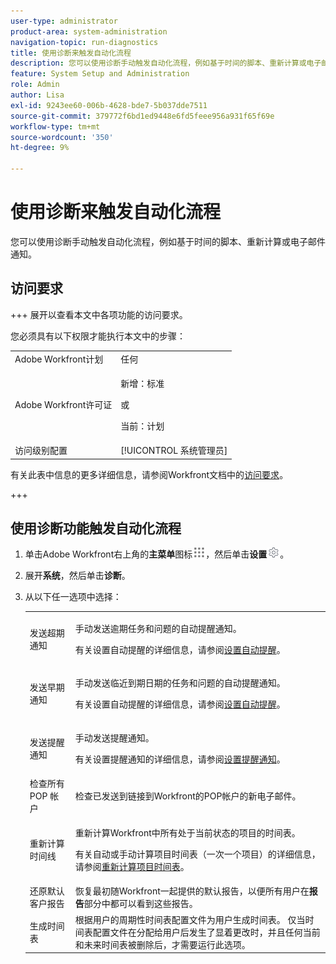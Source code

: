 ```yaml
---
user-type: administrator
product-area: system-administration
navigation-topic: run-diagnostics
title: 使用诊断来触发自动化流程
description: 您可以使用诊断手动触发自动化流程，例如基于时间的脚本、重新计算或电子邮件通知。
feature: System Setup and Administration
role: Admin
author: Lisa
exl-id: 9243ee60-006b-4628-bde7-5b037dde7511
source-git-commit: 379772f6bd1ed9448e6fd5feee956a931f65f69e
workflow-type: tm+mt
source-wordcount: '350'
ht-degree: 9%

---
```


# 使用诊断来触发自动化流程

<!--
<p data-mc-conditions="QuicksilverOrClassic.Draft mode">**DON'T DELETE, DRAFT OR HIDE THIS ARTICLE. IT IS LINKED TO THE PRODUCT, THROUGH THE CONTEXT SENSITIVE HELP LINKS. **</p>
-->

您可以使用诊断手动触发自动化流程，例如基于时间的脚本、重新计算或电子邮件通知。

## 访问要求

+++ 展开以查看本文中各项功能的访问要求。

您必须具有以下权限才能执行本文中的步骤：

<table style="table-layout:auto"> 
 <col> 
 <col> 
 <tbody> 
  <tr> 
   <td role="rowheader">Adobe Workfront计划</td> 
   <td>任何</td> 
  </tr> 
  <tr> 
  <tr> 
   <td role="rowheader">Adobe Workfront许可证</td> 
   <td><p>新增：标准</p>
       <p>或</p>
       <p>当前：计划</p></td>
  </tr> 
  </tr> 
  <tr> 
   <td role="rowheader">访问级别配置</td> 
   <td>[!UICONTROL 系统管理员]</td>
  </tr> 
 </tbody> 
</table>

有关此表中信息的更多详细信息，请参阅Workfront文档中的[访问要求](/help/quicksilver/administration-and-setup/add-users/access-levels-and-object-permissions/access-level-requirements-in-documentation.md)。

+++

## 使用诊断功能触发自动化流程

1. 单击Adobe Workfront右上角的&#x200B;**主菜单**&#x200B;图标![主菜单图标](assets/main-menu-icon.png)，然后单击&#x200B;**设置**![齿轮设置图标](assets/gear-icon-settings.png)。

1. 展开&#x200B;**系统**，然后单击&#x200B;**诊断**。
1. 从以下任一选项中选择：

   <table style="table-layout:auto"> 
    <col> 
    <col> 
    <tbody> 
     <tr> 
      <td role="rowheader">发送超期通知</td> 
      <td> <p>手动发送逾期任务和问题的自动提醒通知。 </p> <p>有关设置自动提醒的详细信息，请参阅<a href="../../../administration-and-setup/manage-workfront/emails/setting-up-automatic-reminders.md" class="MCXref xref">设置自动提醒</a>。</p> </td> 
     </tr> 
     <tr> 
      <td role="rowheader">发送早期通知</td> 
      <td> <p>手动发送临近到期日期的任务和问题的自动提醒通知。</p> <p>有关设置自动提醒的详细信息，请参阅<a href="../../../administration-and-setup/manage-workfront/emails/setting-up-automatic-reminders.md" class="MCXref xref">设置自动提醒</a>。</p> </td> 
     </tr> 
     <tr> 
      <td role="rowheader">发送提醒通知</td> 
      <td> <p>手动发送提醒通知。 </p> <p>有关设置提醒通知的详细信息，请参阅<a href="../../../administration-and-setup/manage-workfront/emails/set-up-reminder-notifications.md" class="MCXref xref">设置提醒通知</a>。</p> </td> 
     </tr> 
     <tr> 
      <td role="rowheader">检查所有 POP 帐户</td> 
      <td>检查已发送到链接到Workfront的POP帐户的新电子邮件。</td> 
     </tr> 
     <tr> 
      <td role="rowheader">重新计算时间线</td> 
      <td> <p>重新计算Workfront中所有处于当前状态的项目的时间表。 </p> <p>有关自动或手动计算项目时间表（一次一个项目）的详细信息，请参阅<a href="../../../manage-work/projects/manage-projects/recalculate-project-timeline.md" class="MCXref xref">重新计算项目时间表</a>。</p> </td> 
     </tr> 
     <tr> 
      <td role="rowheader">还原默认客户报告</td> 
      <td>恢复最初随Workfront一起提供的默认报告，以便所有用户在<strong>报告</strong>部分中都可以看到这些报告。</td> 
     </tr> 
     <tr> 
      <td role="rowheader">生成时间表</td> 
      <td>根据用户的周期性时间表配置文件为用户生成时间表。 仅当时间表配置文件在分配给用户后发生了显着更改时，并且任何当前和未来时间表被删除后，才需要运行此选项。</td> 
     </tr> 
    </tbody> 
   </table>
